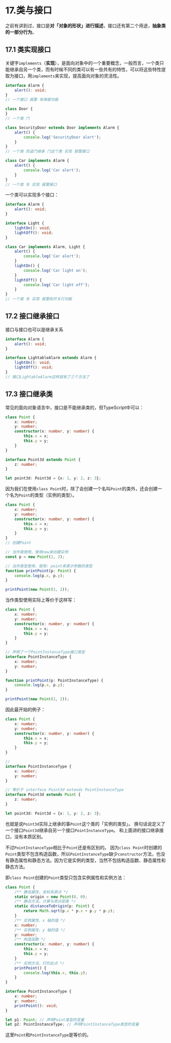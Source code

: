 # 17.类与接口

之前有讲到过，接口是**对「对象的形状」进行描述**，接口还有第二个用途，**抽象类的一部分行为**。
​

## 17.1 类实现接口
关键字`implements`（**实现**），是面向对象中的一个重要概念，一般而言，一个类只能继承自另一个类，而有时候不同的类可以有一些共有的特性，可以将这些特性提取为接口，用`implements`来实现，提高面向对象的灵活性。
```typescript
interface Alarm {
    alert(): void;
}
// 一个接口 报警 有弹窗功能

class Door {
}
// 一个类 门

class SecurityDoor extends Door implements Alarm {
    alert() {
        console.log('SecurityDoor alert');
    }
}
// 一个类 防盗门继承 门这个类 实现 报警接口

class Car implements Alarm {
    alert() {
        console.log('Car alert');
    }
}
// 一个类 车 实现 报警接口
```


一个类可以实现多个接口：
```typescript
interface Alarm {
    alert(): void;
}

interface Light {
    lightOn(): void;
    lightOff(): void;
}

class Car implements Alarm, Light {
    alert() {
        console.log('Car alert');
    }
    lightOn() {
        console.log('Car light on');
    }
    lightOff() {
        console.log('Car light off');
    }
}
// 一个类 车 实现 报警和开关灯功能
```


## 17.2 接口继承接口
接口与接口也可以是继承关系
```typescript
interface Alarm {
    alert(): void;
}

interface LightableAlarm extends Alarm {
    lightOn(): void;
    lightOff(): void;
}
// 接口LightableAlarm这样就有了三个方法了
```


## 17.3 接口继承类
常见的面向对象语言中，接口是不能继承类的，但TypeScript中可以：
```typescript
class Point {
    x: number;
    y: number;
    constructor(x: number, y: number) {
        this.x = x;
        this.y = y;
    }
}

interface Point3d extends Point {
    z: number;
}

let point3d: Point3d = {x: 1, y: 2, z: 3};
```
因为我们在使用`class Point`时，除了会创建一个名叫`Point`的类外，还会创建一个名为`Point`的类型（实例的类型）。
```typescript
class Point {
    x: number;
    y: number;
    constructor(x: number, y: number) {
        this.x = x;
        this.y = y;
    }
}
// 创建Point

// 当作类使用，使用new来创建实例
const p = new Point(1, 2); 

// 当作类型使用，使用: point来表示参数的类型
function printPoint(p: Point) {
    console.log(p.x, p.y);
}

printPoint(new Point(1, 2));
```
当作类型使用实际上等价于这样写：
```typescript
class Point {
    x: number;
    y: number;
    constructor(x: number, y: number) {
        this.x = x;
        this.y = y;
    }
}

// 声明了一个PointInstanceType接口类型
interface PointInstanceType {
    x: number;
    y: number;
}

function printPoint(p: PointInstanceType) {
    console.log(p.x, p.y);
}

printPoint(new Point(1, 2));
```
因此最开始的例子：
```typescript
class Point {
    x: number;
    y: number;
    constructor(x: number, y: number) {
        this.x = x;
        this.y = y;
    }
}

// 
interface PointInstanceType {
    x: number;
    y: number;
}

// 等价于 interface Point3d extends PointInstanceType
interface Point3d extends Point {
    z: number;
}

let point3d: Point3d = {x: 1, y: 2, z: 3};
```
也就是说`Point3d`实际上继承的事`Point`这个类的「实例的类型」。
换句话说定义了一个接口`Point3d`继承自另一个接口`PointInstanceType`。
和上面讲的接口继承接口，没有本质区别。
​

不过`PointInstanceType`相比于`Point`还是有区别的。
因为`class Point`时创建的`Point`类型不包含构造函数，所以`PointInstanceType`缺少`constructor`方法，也没有静态属性和静态方法。因为它是实例的类型，当然不包括构造函数、静态属性和静态方法。
​

即`class Point`创建的`Point`类型只包含实例属性和实例方法：
```typescript
class Point {
    /** 静态属性，坐标系原点 */
    static origin = new Point(0, 0);
    /** 静态方法，计算与原点距离 */
    static distanceToOrigin(p: Point) {
        return Math.sqrt(p.x * p.x + p.y * p.y);
    }
    /** 实例属性，x 轴的值 */
    x: number;
    /** 实例属性，y 轴的值 */
    y: number;
    /** 构造函数 */
    constructor(x: number, y: number) {
        this.x = x;
        this.y = y;
    }
    /** 实例方法，打印此点 */
    printPoint() {
        console.log(this.x, this.y);
    }
}

interface PointInstanceType {
    x: number;
    y: number;
    printPoint(): void;
}

let p1: Point; // 声明Point类型的变量
let p2: PointInstanceType; // 声明PointInstanceType类型的变量
```
这里`Point`和`PointInstanceType`是等价的。
